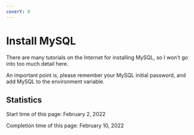 ```yaml
---
coverY: 0
---
```


# Install MySQL

There are many tutorials on the Internet for installing MySQL, so I won't go into too much detail here.

An important point is, please remember your MySQL initial password, and add MySQL to the environment variable.

## Statistics

Start time of this page: February 2, 2022

Completion time of this page: February 10, 2022
